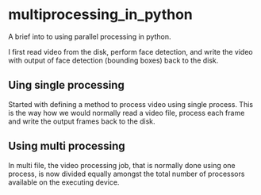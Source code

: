 # multiprocessing_in_python

A brief into to using parallel processing in python.

I first read video from the disk, perform face detection, and write the video with output of face detection (bounding boxes) back to the disk.

## Uing single processing

Started with defining a method to process video using single process. 
This is the way how we would normally read a video file, process each frame and write the output frames back to the disk.

## Using multi processing 

In multi file, the video processing job, that is normally done using one process, 
is now divided equally amongst the total number of processors available on the executing device.

